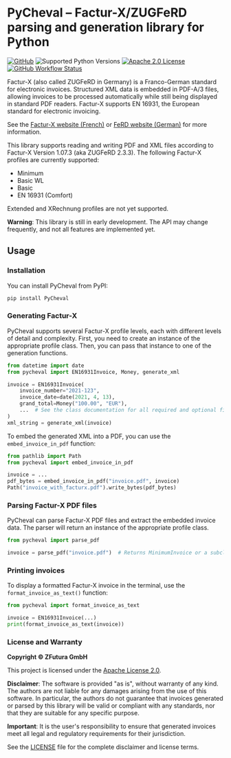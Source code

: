 # PyCheval – Factur-X/ZUGFeRD parsing and generation library for Python

[![GitHub](https://img.shields.io/github/release/zfutura/pycheval/all.svg)](https://github.com/zfutura/pycheval/releases/)
![Supported Python Versions](https://img.shields.io/pypi/pyversions/pycheval)
[![Apache 2.0 License](https://img.shields.io/github/license/zfutura/pycheval)](https://github.com/zfutura/pycheval/blob/main/LICENSE)
[![GitHub Workflow Status](https://img.shields.io/github/actions/workflow/status/zfutura/pycheval/test-and-lint.yml)](https://github.com/zfutura/pycheval/actions/workflows/test-and-lint)

Factur-X (also called ZUGFeRD in Germany) is a Franco-German standard for
electronic invoices. Structured XML data is embedded in PDF-A/3 files,
allowing invoices to be processed automatically while still being displayed in
standard PDF readers. Factur-X supports EN 16931, the European standard for
electronic invoicing.

See the [Factur-X website (French)](https://www.factur-x.org/) or
[FeRD website (German)](https://www.ferd-net.de/) for more information.

This library supports reading and writing PDF and XML files according to
Factur-X Version 1.07.3 (aka ZUGFeRD 2.3.3). The following Factur-X profiles
are currently supported:

- Minimum
- Basic WL
- Basic
- EN 16931 (Comfort)

Extended and XRechnung profiles are not yet supported.

**Warning**: This library is still in early development. The API may change
frequently, and not all features are implemented yet.

## Usage

### Installation

You can install PyCheval from PyPI:

```bash
pip install PyCheval
```

### Generating Factur-X

PyCheval supports several Factur-X profile levels, each with different levels of detail and complexity. First, you need to create an instance of the appropriate profile class. Then, you can pass that instance to one of the generation functions.

```python
from datetime import date
from pycheval import EN16931Invoice, Money, generate_xml

invoice = EN16931Invoice(
    invoice_number="2021-123",
    invoice_date=date(2021, 4, 13),
    grand_total=Money("100.00", "EUR"),
    ...  # See the class documentation for all required and optional fields.
)
xml_string = generate_xml(invoice)
```

To embed the generated XML into a PDF, you can use the `embed_invoice_in_pdf` function:

```python
from pathlib import Path
from pycheval import embed_invoice_in_pdf

invoice = ...
pdf_bytes = embed_invoice_in_pdf("invoice.pdf", invoice)
Path("invoice_with_facturx.pdf").write_bytes(pdf_bytes)
```

### Parsing Factur-X PDF files

PyCheval can parse Factur-X PDF files and extract the embedded invoice data. The parser will return an instance of the appropriate profile class.

```python
from pycheval import parse_pdf

invoice = parse_pdf("invoice.pdf")  # Returns MinimumInvoice or a subclass
```

### Printing invoices

To display a formatted Factur-X invoice in the terminal, use the `format_invoice_as_text()` function:

```python
from pycheval import format_invoice_as_text

invoice = EN16931Invoice(...)
print(format_invoice_as_text(invoice))
```

### License and Warranty

**Copyright © ZFutura GmbH**

This project is licensed under the [Apache License 2.0](LICENSE).

**Disclaimer**: The software is provided "as is", without warranty of any kind. 
The authors are not liable for any damages arising from the use of this
software. In particular, the authors do not guarantee that invoices generated
or parsed by this library will be valid or compliant with any standards, nor
that they are suitable for any specific purpose. 

**Important**: It is the user's responsibility to ensure that generated
invoices meet all legal and regulatory requirements for their jurisdiction.

See the [LICENSE](LICENSE) file for the complete disclaimer and license terms.
